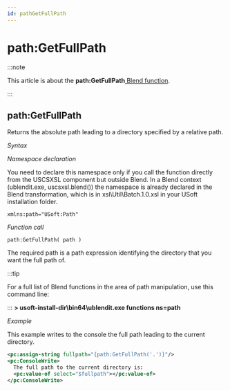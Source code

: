 ```yaml
---
id: pathGetFullPath
---
```


# path:GetFullPath




:::note

This article is about the **path:GetFullPath**[ Blend function](/docs/Repositories/Blend_functions).

:::

## **path:GetFullPath**

Returns the absolute path leading to a directory specified by a relative path.

*Syntax*

*Namespace declaration*

You need to declare this namespace only if you call the function directly from the USCSXSL component but outside Blend. In a Blend context (ublendit.exe, uscsxsl.blend()) the namespace is already declared in the Blend transformation, which is in xsl\\Util\\Batch.1.0.xsl in your USoft installation folder.

```
xmlns:path="USoft:Path"
```

*Function call*

```
path:GetFullPath( path )
```

The required path is a path expression identifying the directory that you want the full path of.


:::tip

For a full list of Blend functions in the area of path manipulation, use this command line:

:::
**> usoft-install-dir\\bin64\\ublendit.exe functions ns=path**

*Example*

This example writes to the console the full path leading to the current directory.

```xml
<pc:assign-string fullpath="{path:GetFullPath('.')}"/>
<pc:ConsoleWrite>
  The full path to the current directory is:
  <pc:value-of select="$fullpath"></pc:value-of>
</pc:ConsoleWrite>
```

 